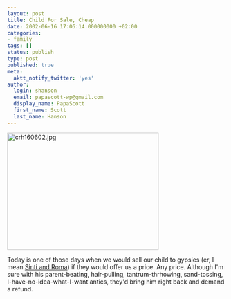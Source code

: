 ```yaml
---
layout: post
title: Child For Sale, Cheap
date: 2002-06-16 17:06:14.000000000 +02:00
categories:
- family
tags: []
status: publish
type: post
published: true
meta:
  aktt_notify_twitter: 'yes'
author:
  login: shanson
  email: papascott-wp@gmail.com
  display_name: PapaScott
  first_name: Scott
  last_name: Hanson
---
```

<p><img alt="crh160602.jpg" src="http://www.papascott.de/wordpress/wp-content/uploads/2002/06/crh160602.jpg" width="350" height="271" border="0" /></p>
<p>Today is one of those days when we would sell our child to gypsies (er, I mean <a href="http://www.holocaust-trc.org/sinti.htm">Sinti and Roma</a>) if they would offer us a price. Any price. Although I'm sure with his parent-beating, hair-pulling, tantrum-thrhowing, sand-tossing, I-have-no-idea-what-I-want antics, they'd bring him right back and demand a refund.</p>
